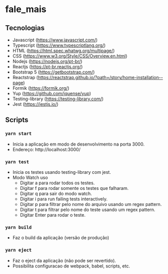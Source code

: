 # fale_mais
## Tecnologias
  - Javascript (https://www.javascript.com/)
  - Typescript (https://www.typescriptlang.org/)
  - HTML (https://html.spec.whatwg.org/multipage/)
  - CSS (https://www.w3.org/Style/CSS/Overview.en.html)
  - Nodejs (https://nodejs.org/pt-br/)
  - Reactjs (https://pt-br.reactjs.org/)
  - Bootstrap 5 (https://getbootstrap.com/)
  - Reactstrap (https://reactstrap.github.io/?path=/story/home-installation--page)
  - Formik (https://formik.org/)
  - Yup (https://github.com/jquense/yup)
  - Testing-library (https://testing-library.com/)
  - Jest (https://jestjs.io/)
## Scripts
### `yarn start`
  - Inicia a aplicação em modo de desenvolvimento na porta 3000.
  - Endereço: http://localhost:3000/
### `yarn test`
  - Inicia os testes usando testing-library com jest.
  - Modo Watch uso
    * Digitar a para rodar todos os testes.
    * Digitar f para rodar somente os testes que falharam.
    * Digitar q para sair do modo watch.
    * Digitar i para run failing tests interactively.
    * Digitar p para filtrar pelo nome do arquivo usando um regex pattern.
    * Digitar t para filtrar pelo nome do teste usando um regex pattern.
    * Digitar Enter para rodar o teste.
### `yarn build`
  - Faz o build da aplicação (versão de produção)
### `yarn eject`
  - Faz o eject da aplicação (não pode ser revertido).
  - Possibilita configuracao de webpack, babel, scripts, etc.